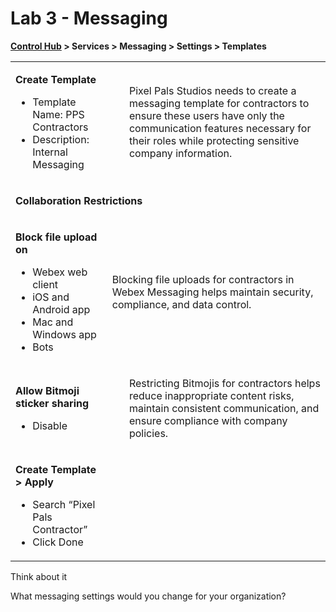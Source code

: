 # Lab 3 - Messaging
**<a href="http://admin.webex.com/" target="_blank">Control Hub</a> > Services > Messaging > Settings > Templates**

<table><tbody><tr><td><p><strong>Create Template</strong></p><ul><li>Template Name: PPS Contractors</li><li>Description: Internal Messaging</li></ul></td><td><ul>Pixel Pals Studios needs to create a messaging template for contractors to ensure these users have only the communication features necessary for their roles while protecting sensitive company information.</ul></td></tr>
<tr><td colspan="2"><p><strong>Collaboration Restrictions</strong></p></td></tr><tr><td><p><strong>Block file upload on</strong></p><ul><li>Webex web client</li><li>iOS and Android app</li><li>Mac and Windows app</li><li>Bots</li></ul></td><td><p>Blocking file uploads for contractors in Webex Messaging helps maintain security, compliance, and data control.</p></td></tr><tr><td><p><strong>Allow Bitmoji sticker sharing</strong></p><ul><li>Disable</li></ul></td><td><ul>Restricting Bitmojis for contractors helps reduce inappropriate content risks, maintain consistent communication, and ensure compliance with company policies.</ul></td></tr><tr><td><p><strong>Create Template &gt; Apply</strong></p><ul><li>Search “Pixel Pals Contractor”</li><li>Click Done</li></ul></td><td></td></tr></tbody></table>

Think about it

What messaging settings would you change for your organization?